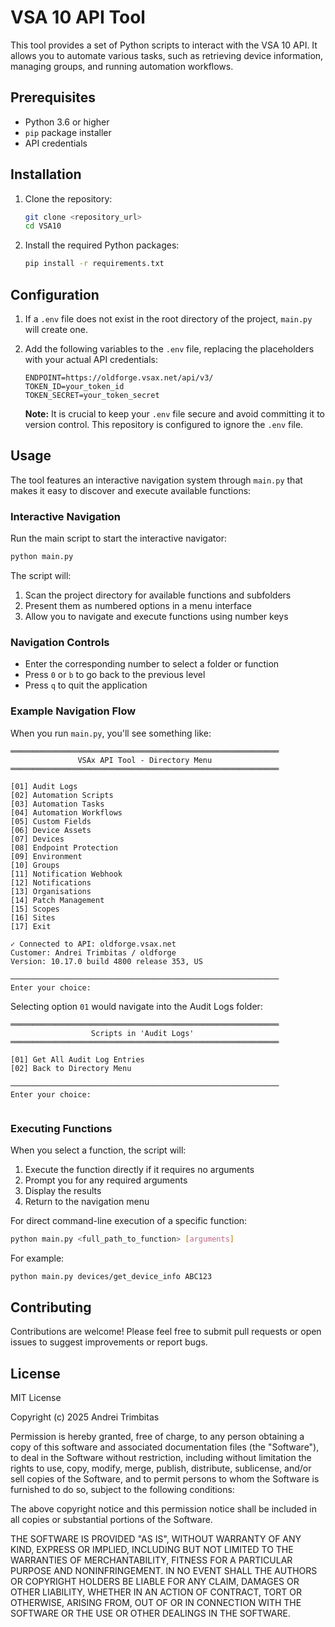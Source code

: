 # VSA 10 API Tool

This tool provides a set of Python scripts to interact with the VSA 10 API. It allows you to automate various tasks, such as retrieving device information, managing groups, and running automation workflows.

## Prerequisites

*   Python 3.6 or higher
*   `pip` package installer
*   API credentials

## Installation

1.  Clone the repository:

    ```bash
    git clone <repository_url>
    cd VSA10
    ```

2.  Install the required Python packages:

    ```bash
    pip install -r requirements.txt
    ```

## Configuration

1.  If a `.env` file does not exist in the root directory of the project, `main.py` will create one.

2.  Add the following variables to the `.env` file, replacing the placeholders with your actual API credentials:

    ```properties
    ENDPOINT=https://oldforge.vsax.net/api/v3/
    TOKEN_ID=your_token_id
    TOKEN_SECRET=your_token_secret
    ```

    **Note:** It is crucial to keep your `.env` file secure and avoid committing it to version control. This repository is configured to ignore the `.env` file.

## Usage

The tool features an interactive navigation system through `main.py` that makes it easy to discover and execute available functions:

### Interactive Navigation

Run the main script to start the interactive navigator:

```bash
python main.py
```

The script will:
1. Scan the project directory for available functions and subfolders
2. Present them as numbered options in a menu interface
3. Allow you to navigate and execute functions using number keys

### Navigation Controls

* Enter the corresponding number to select a folder or function
* Press `0` or `b` to go back to the previous level
* Press `q` to quit the application

### Example Navigation Flow

When you run `main.py`, you'll see something like:

```
════════════════════════════════════════════════════════════
               VSAx API Tool - Directory Menu
════════════════════════════════════════════════════════════

[01] Audit Logs
[02] Automation Scripts
[03] Automation Tasks
[04] Automation Workflows
[05] Custom Fields
[06] Device Assets
[07] Devices
[08] Endpoint Protection
[09] Environment
[10] Groups
[11] Notification Webhook
[12] Notifications
[13] Organisations
[14] Patch Management
[15] Scopes
[16] Sites
[17] Exit

✓ Connected to API: oldforge.vsax.net
Customer: Andrei Trimbitas / oldforge
Version: 10.17.0 build 4800 release 353, US

────────────────────────────────────────────────────────────
Enter your choice:
```

Selecting option `01` would navigate into the Audit Logs folder:

```
════════════════════════════════════════════════════════════
                  Scripts in 'Audit Logs'
════════════════════════════════════════════════════════════

[01] Get All Audit Log Entries
[02] Back to Directory Menu

────────────────────────────────────────────────────────────
Enter your choice:


```

### Executing Functions

When you select a function, the script will:
1. Execute the function directly if it requires no arguments
2. Prompt you for any required arguments
3. Display the results
4. Return to the navigation menu

For direct command-line execution of a specific function:

```bash
python main.py <full_path_to_function> [arguments]
```

For example:
```bash
python main.py devices/get_device_info ABC123
```

## Contributing

Contributions are welcome! Please feel free to submit pull requests or open issues to suggest improvements or report bugs.

## License

MIT License

Copyright (c) 2025 Andrei Trimbitas

Permission is hereby granted, free of charge, to any person obtaining a copy
of this software and associated documentation files (the "Software"), to deal
in the Software without restriction, including without limitation the rights
to use, copy, modify, merge, publish, distribute, sublicense, and/or sell
copies of the Software, and to permit persons to whom the Software is
furnished to do so, subject to the following conditions:

The above copyright notice and this permission notice shall be included in all
copies or substantial portions of the Software.

THE SOFTWARE IS PROVIDED "AS IS", WITHOUT WARRANTY OF ANY KIND, EXPRESS OR
IMPLIED, INCLUDING BUT NOT LIMITED TO THE WARRANTIES OF MERCHANTABILITY,
FITNESS FOR A PARTICULAR PURPOSE AND NONINFRINGEMENT. IN NO EVENT SHALL THE
AUTHORS OR COPYRIGHT HOLDERS BE LIABLE FOR ANY CLAIM, DAMAGES OR OTHER
LIABILITY, WHETHER IN AN ACTION OF CONTRACT, TORT OR OTHERWISE, ARISING FROM,
OUT OF OR IN CONNECTION WITH THE SOFTWARE OR THE USE OR OTHER DEALINGS IN THE
SOFTWARE.

